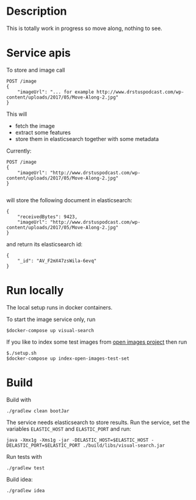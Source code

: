 # Description

This is totally work in progress so move along, nothing to see.


# Service apis

To store and image call

```
POST /image
{
    "imageUrl": "... for example http://www.drstuspodcast.com/wp-content/uploads/2017/05/Move-Along-2.jpg"
}

```

This will
 - fetch the image
 - extract some features
 - store them in elasticsearch together with some metadata
 
 
Currently:
```
POST /image
{
    "imageUrl": "http://www.drstuspodcast.com/wp-content/uploads/2017/05/Move-Along-2.jpg"
}


```
will store the following document in elasticsearch:
````
{
    "receivedBytes": 9423,
    "imageUrl": "http://www.drstuspodcast.com/wp-content/uploads/2017/05/Move-Along-2.jpg"
}
````

and return its elasticsearch id:
````
{
    "_id": "AV_F2mX47zsWila-6evq"
}
````
# Run locally

The local setup runs in docker containers.

To start the image service only, run

```
$docker-compose up visual-search
```

If you like to index some test images from [open images project](https://github.com/openimages/dataset)
then run

```
$./setup.sh
$docker-compose up index-open-images-test-set
```



# Build

Build with 

```
./gradlew clean bootJar
```

The service needs elasticsearch to store results.
Run the service, set the variables `ELASTIC_HOST` and `ELASTIC_PORT` and run:

```
java -Xmx1g -Xms1g -jar -DELASTIC_HOST=$ELASTIC_HOST -DELASTIC_PORT=$ELASTIC_PORT ./build/libs/visual-search.jar
```

Run tests with
````
./gradlew test
````

Build idea:
````
./gradlew idea
````

